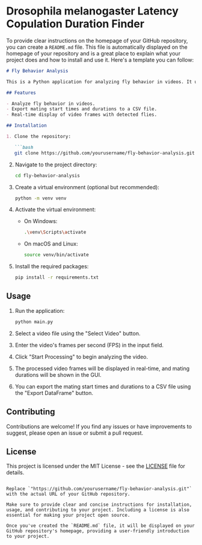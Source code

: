 # Drosophila melanogaster Latency Copulation Duration Finder
To provide clear instructions on the homepage of your GitHub repository, you can create a `README.md` file. This file is automatically displayed on the homepage of your repository and is a great place to explain what your project does and how to install and use it. Here's a template you can follow:

```markdown
# Fly Behavior Analysis

This is a Python application for analyzing fly behavior in videos. It uses PyQt6 for the GUI and OpenCV for video processing.

## Features

- Analyze fly behavior in videos.
- Export mating start times and durations to a CSV file.
- Real-time display of video frames with detected flies.

## Installation

1. Clone the repository:

   ```bash
   git clone https://github.com/yourusername/fly-behavior-analysis.git
   ```

2. Navigate to the project directory:

   ```bash
   cd fly-behavior-analysis
   ```

3. Create a virtual environment (optional but recommended):

   ```bash
   python -m venv venv
   ```

4. Activate the virtual environment:

   - On Windows:

     ```bash
     .\venv\Scripts\activate
     ```

   - On macOS and Linux:

     ```bash
     source venv/bin/activate
     ```

5. Install the required packages:

   ```bash
   pip install -r requirements.txt
   ```

## Usage

1. Run the application:

   ```bash
   python main.py
   ```

2. Select a video file using the "Select Video" button.
3. Enter the video's frames per second (FPS) in the input field.
4. Click "Start Processing" to begin analyzing the video.
5. The processed video frames will be displayed in real-time, and mating durations will be shown in the GUI.
6. You can export the mating start times and durations to a CSV file using the "Export DataFrame" button.

## Contributing

Contributions are welcome! If you find any issues or have improvements to suggest, please open an issue or submit a pull request.

## License

This project is licensed under the MIT License - see the [LICENSE](LICENSE) file for details.
```

Replace `"https://github.com/yourusername/fly-behavior-analysis.git"` with the actual URL of your GitHub repository.

Make sure to provide clear and concise instructions for installation, usage, and contributing to your project. Including a license is also essential for making your project open source.

Once you've created the `README.md` file, it will be displayed on your GitHub repository's homepage, providing a user-friendly introduction to your project.
